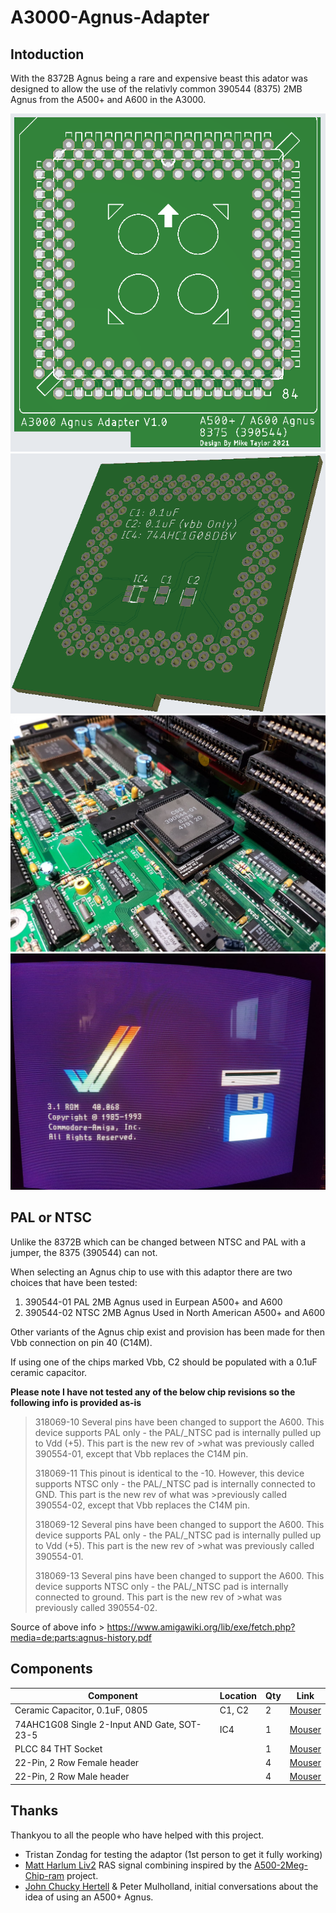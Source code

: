 # A3000-Agnus-Adapter

## Intoduction
With the 8372B Agnus being a rare and expensive beast this adator was designed to allow the use of the relativly common 390544 (8375) 2MB Agnus from the A500+ and A600 in the A3000. 

![A3000AgnusAdaptor](A3000AgnusAdaptor.png)
![A3000AgnusAdaptorBack](A3000AgnusAdaptorBack.png)
![Prototype](Prototype.jpg)
![Working](Working.jpg)


## PAL or NTSC
Unlike the 8372B which can be changed between NTSC and PAL with a jumper, the 8375 (390544) can not. 

When selecting an Agnus chip to use with this adaptor there are two choices that have been tested:

1. 390544-01 PAL 2MB Agnus used in Eurpean A500+ and A600
2. 390544-02 NTSC 2MB Agnus Used in North American A500+ and A600

Other variants of the Agnus chip exist and provision has been made for then Vbb connection on pin 40 (C14M). 

If using one of the chips marked Vbb, C2 should be populated with a 0.1uF ceramic capacitor.

**Please note I have not tested any of the below chip revisions so the following info is provided as-is**

>318069-10
>Several pins have been changed to support the A600. This device supports PAL only - the PAL/_NTSC pad is internally pulled up to Vdd (+5). This part is the new rev of >what was previously called 390554-01, except that Vbb replaces the C14M pin.
>
>318069-11
>This pinout is identical to the -10. However, this device supports NTSC only - the PAL/_NTSC pad is internally connected to GND. This part is the new rev of what was >previously called 390554-02, except that Vbb replaces the C14M pin.
>
>318069-12
>Several pins have been changed to support the A600. This device supports PAL only - the PAL/_NTSC pad is internally pulled up to Vdd (+5). This part is the new rev of >what was previously called 390554-01.
>
>318069-13
>Several pins have been changed to support the A600. This device supports NTSC only - the PAL/_NTSC pad is internally connected to ground. This part is the new rev of >what was previously called 390554-02.

Source of above info > https://www.amigawiki.org/lib/exe/fetch.php?media=de:parts:agnus-history.pdf

## Components

| Component                                   | Location  | Qty | Link |
| ------------------------------------------- | --------- | --- | ---- |
| Ceramic Capacitor, 0.1uF, 0805              | C1, C2    | 2   |  [Mouser](https://www.mouser.com/ProductDetail/710-885012207098)    |
| 74AHC1G08 Single 2-Input AND Gate, SOT-23-5 | IC4       | 1   |  [Mouser](https://www.mouser.com/ProductDetail/595-SN74AHC1G08DBVR)    |
| PLCC 84 THT Socket                          |           | 1   | [Mouser](https://www.mouser.com/ProductDetail/3M-Electronic-Solutions-Division/8484-11B1-RK-TP?qs=WZRMhwwaLl9eNFJXLRGlFw==) |
|22-Pin, 2 Row Female header||4|[Mouser](https://www.mouser.se/ProductDetail/517-929975-01-11-RK)||
|22-Pin, 2 Row Male header||4|[Mouser](https://www.mouser.se/ProductDetail/649-77313-118-22LF)||


## Thanks
Thankyou to all the people who have helped with this project.

- Tristan Zondag for testing the adaptor (1st person to get it fully working)
- [Matt Harlum Liv2](https://github.com/LIV2) RAS signal combining inspired by the [A500-2Meg-Chip-ram](https://github.com/LIV2/A500-2Meg-Chip-ram) project.
- [John Chucky Hertell](https://github.com/ChuckyGang) & Peter Mulholland, initial conversations about the idea of using an A500+ Agnus. 
